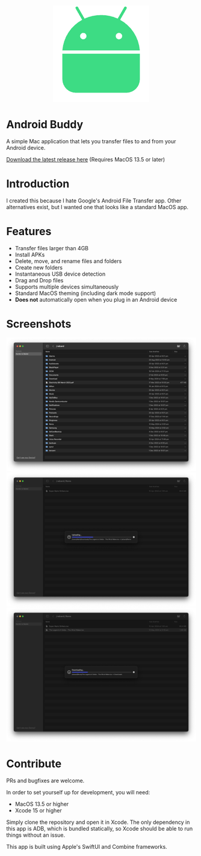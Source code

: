 <p align="center">
  <img width="256" src="res/app_icon.png" alt="App Icon">
</p>

# Android Buddy

A simple Mac application that lets you transfer files to and from your Android device.

[Download the latest release here](https://github.com/MarkBorazio/AndroidBuddy/releases)
(Requires MacOS 13.5 or later)

# Introduction

I created this because I hate Google's Android File Transfer app. Other alternatives exist, but I wanted one that looks like a standard MacOS app.

# Features
- Transfer files larger than 4GB
- Install APKs
- Delete, move, and rename files and folders
- Create new folders
- Instantaneous USB device detection
- Drag and Drop files
- Supports multiple devices simultaneously
- Standard MacOS theming (including dark mode support)
- **Does not** automatically open when you plug in an Android device

# Screenshots

<p>
  <img width="800" src="res/directory.png" alt="Directory">
  <img width="800" src="res/uploading.png" alt="Uploading">
  <img width="800" src="res/downloading.png" alt="Downloading">
</p>

# Contribute
PRs and bugfixes are welcome.

In order to set yourself up for development, you will need:
- MacOS 13.5 or higher
- Xcode 15 or higher

Simply clone the repository and open it in Xcode. The only dependency in this app is ADB, which is bundled statically, so Xcode should be able to run things without an issue.

This app is built using Apple's SwiftUI and Combine frameworks.